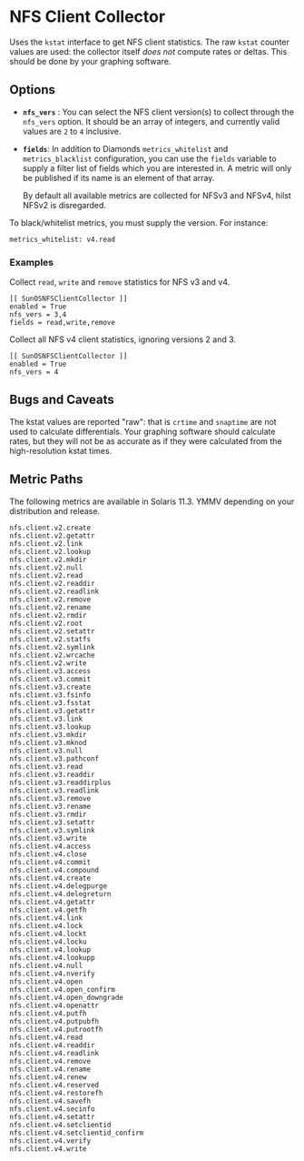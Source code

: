 # NFS Client Collector

Uses the `kstat` interface to get NFS client statistics. The raw `kstat`
counter values are used: the collector itself *does not* compute rates
or deltas. This should be done by your graphing software.

## Options

* **`nfs_vers`** : You can select the NFS client version(s) to collect
  through the `nfs_vers` option. It should be an array of integers, and
  currently valid values are `2` to `4` inclusive.

* **`fields`**: In addition to Diamonds `metrics_whitelist` and
  `metrics_blacklist` configuration, you can use the `fields` variable
  to supply a filter list of fields which you are interested in.  A
  metric will only be published if its name is an element of that array.

  By default all available metrics are collected for NFSv3 and NFSv4,
  hilst NFSv2 is disregarded.

To black/whitelist metrics, you must supply the version. For instance:

```
metrics_whitelist: v4.read
```

### Examples

Collect `read`, `write` and `remove` statistics for NFS v3 and v4.

```
[[ SunOSNFSClientCollector ]]
enabled = True
nfs_vers = 3,4
fields = read,write,remove
```

Collect all NFS v4 client statistics, ignoring versions 2 and 3.

```
[[ SunOSNFSClientCollector ]]
enabled = True
nfs_vers = 4
```

## Bugs and Caveats

The kstat values are reported "raw": that is `crtime` and `snaptime` are
not used to calculate differentials. Your graphing software should
calculate rates, but they will not be as accurate as if they were
calculated from the high-resolution kstat times.

## Metric Paths

The following metrics are available in Solaris 11.3. YMMV depending on
your distribution and release.

```
nfs.client.v2.create
nfs.client.v2.getattr
nfs.client.v2.link
nfs.client.v2.lookup
nfs.client.v2.mkdir
nfs.client.v2.null
nfs.client.v2.read
nfs.client.v2.readdir
nfs.client.v2.readlink
nfs.client.v2.remove
nfs.client.v2.rename
nfs.client.v2.rmdir
nfs.client.v2.root
nfs.client.v2.setattr
nfs.client.v2.statfs
nfs.client.v2.symlink
nfs.client.v2.wrcache
nfs.client.v2.write
nfs.client.v3.access
nfs.client.v3.commit
nfs.client.v3.create
nfs.client.v3.fsinfo
nfs.client.v3.fsstat
nfs.client.v3.getattr
nfs.client.v3.link
nfs.client.v3.lookup
nfs.client.v3.mkdir
nfs.client.v3.mknod
nfs.client.v3.null
nfs.client.v3.pathconf
nfs.client.v3.read
nfs.client.v3.readdir
nfs.client.v3.readdirplus
nfs.client.v3.readlink
nfs.client.v3.remove
nfs.client.v3.rename
nfs.client.v3.rmdir
nfs.client.v3.setattr
nfs.client.v3.symlink
nfs.client.v3.write
nfs.client.v4.access
nfs.client.v4.close
nfs.client.v4.commit
nfs.client.v4.compound
nfs.client.v4.create
nfs.client.v4.delegpurge
nfs.client.v4.delegreturn
nfs.client.v4.getattr
nfs.client.v4.getfh
nfs.client.v4.link
nfs.client.v4.lock
nfs.client.v4.lockt
nfs.client.v4.locku
nfs.client.v4.lookup
nfs.client.v4.lookupp
nfs.client.v4.null
nfs.client.v4.nverify
nfs.client.v4.open
nfs.client.v4.open_confirm
nfs.client.v4.open_downgrade
nfs.client.v4.openattr
nfs.client.v4.putfh
nfs.client.v4.putpubfh
nfs.client.v4.putrootfh
nfs.client.v4.read
nfs.client.v4.readdir
nfs.client.v4.readlink
nfs.client.v4.remove
nfs.client.v4.rename
nfs.client.v4.renew
nfs.client.v4.reserved
nfs.client.v4.restorefh
nfs.client.v4.savefh
nfs.client.v4.secinfo
nfs.client.v4.setattr
nfs.client.v4.setclientid
nfs.client.v4.setclientid_confirm
nfs.client.v4.verify
nfs.client.v4.write
```
